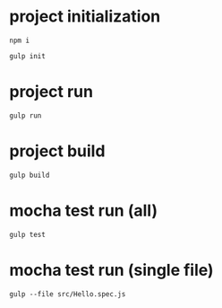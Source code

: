 # project initialization

```
npm i
```

```
gulp init
```

# project run
```
gulp run
```

# project build
```
gulp build
```

# mocha test run (all)
```
gulp test
```

# mocha test run (single file)
```
gulp --file src/Hello.spec.js
```
